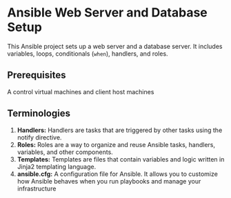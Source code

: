 # Ansible Web Server and Database Setup

This Ansible project sets up a web server and a database server. It includes variables, loops, conditionals (`when`), handlers, and roles.

## Prerequisites
A control virtual machines and client host machines

 ## Terminologies
 1. **Handlers:** Handlers are tasks that are triggered by other tasks using the notify directive.
 2. **Roles:** Roles are a way to organize and reuse Ansible tasks, handlers, variables, and other components.
 3. **Templates:** Templates are files that contain variables and logic written in Jinja2 templating language.
 4.  **ansible.cfg:** A configuration file for Ansible. It allows you to customize how Ansible behaves when you run playbooks and manage your infrastructure

